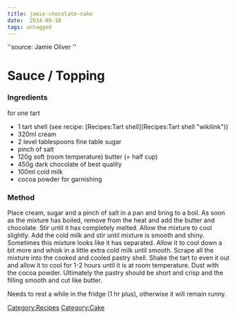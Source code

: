 ```yaml
---
title: jamie-chocolate-cake
date:  2014-09-10
tags: untagged
---
```

''source: Jamie Oliver ''

Sauce / Topping
===============

### Ingredients

for one tart

-   1 tart shell (see recipe: [Recipes:Tart
    shell](Recipes:Tart shell "wikilink"))
-   320ml cream
-   2 level tablespoons fine table sugar
-   pinch of salt
-   120g soft (room temperature) butter (= half cup)
-   450g dark chocolate of best quality
-   100ml cold milk
-   cocoa powder for garnishing

### Method

Place cream, sugar and a pinch of salt in a pan and bring to a boil. As
soon as the mixture has boiled, remove from the heat and add the butter
and chocolate. Stir until it has completely melted. Allow the mixture to
cool slightly. Add the cold milk and stir until mixture is smooth and
shiny. Sometimes this mixture looks like it has separated. Allow it to
cool down a bit more and whisk in a little extra cold milk until smooth.
Scrape all the mixture into the cooked and cooled pastry shell. Shake
the tart to even it out and allow it to cool for 1-2 hours until it is
at room temperature. Dust with the cocoa powder. Ultimately the pastry
should be short and crisp and the filling smooth and cut like butter.

Needs to rest a while in the fridge (1 hr plus), otherwise it will
remain runny.

<Category:Recipes> <Category:Cake>


